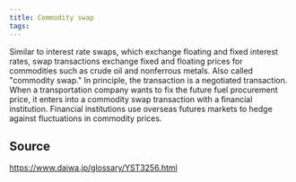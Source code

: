 ```yaml
---
title: Commodity swap
tags: 
---
```


Similar to interest rate swaps, which exchange floating and fixed interest rates, swap transactions exchange fixed and floating prices for commodities such as crude oil and nonferrous metals. Also called "commodity swap." In principle, the transaction is a negotiated transaction. When a transportation company wants to fix the future fuel procurement price, it enters into a commodity swap transaction with a financial institution. Financial institutions use overseas futures markets to hedge against fluctuations in commodity prices.

## Source
https://www.daiwa.jp/glossary/YST3256.html